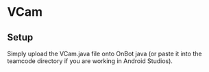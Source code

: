 # VCam
## Setup
Simply upload the VCam.java file onto OnBot java (or paste it into the teamcode directory if you are working in Android Studios).
